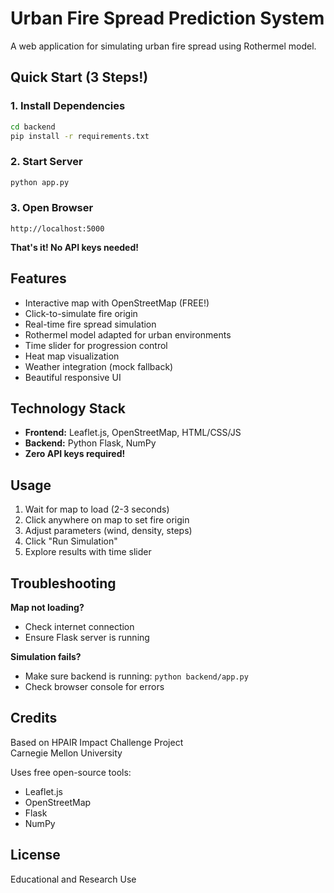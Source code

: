 # Urban Fire Spread Prediction System


A web application for simulating urban fire spread using Rothermel model.

## Quick Start (3 Steps!)

### 1. Install Dependencies
```bash
cd backend
pip install -r requirements.txt
```

### 2. Start Server
```bash
python app.py
```

### 3. Open Browser
```
http://localhost:5000
```

**That's it! No API keys needed!** 

## Features

- Interactive map with OpenStreetMap (FREE!)
- Click-to-simulate fire origin
- Real-time fire spread simulation
- Rothermel model adapted for urban environments
- Time slider for progression control
- Heat map visualization
- Weather integration (mock fallback)
- Beautiful responsive UI

## Technology Stack

- **Frontend:** Leaflet.js, OpenStreetMap, HTML/CSS/JS
- **Backend:** Python Flask, NumPy
- **Zero API keys required!**

## Usage

1. Wait for map to load (2-3 seconds)
2. Click anywhere on map to set fire origin
3. Adjust parameters (wind, density, steps)
4. Click "Run Simulation"
5. Explore results with time slider

## Troubleshooting

**Map not loading?**
- Check internet connection
- Ensure Flask server is running

**Simulation fails?**
- Make sure backend is running: `python backend/app.py`
- Check browser console for errors

## Credits

Based on HPAIR Impact Challenge Project  
Carnegie Mellon University

Uses free open-source tools:
- Leaflet.js
- OpenStreetMap
- Flask
- NumPy

## License

Educational and Research Use
